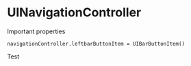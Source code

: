 # UINavigationController

Important properties

```
navigationController.leftbarButtonItem = UIBarButtonItem()
```

Test
